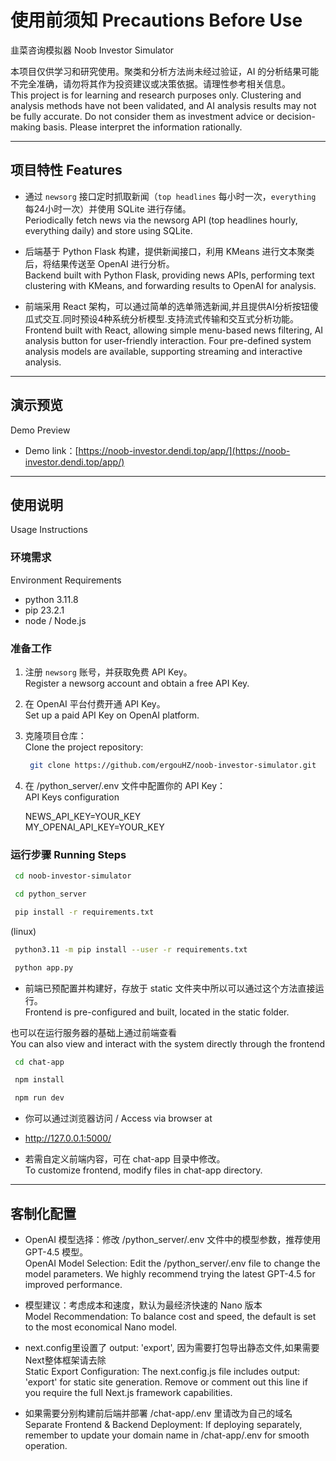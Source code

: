 # 使用前须知 Precautions Before Use

韭菜咨询模拟器 Noob Investor Simulator

本项目仅供学习和研究使用。聚类和分析方法尚未经过验证，AI 的分析结果可能不完全准确，请勿将其作为投资建议或决策依据。请理性参考相关信息。  
This project is for learning and research purposes only. Clustering and analysis methods have not been validated, and AI analysis results may not be fully accurate. Do not consider them as investment advice or decision-making basis. Please interpret the information rationally.

---

## 项目特性 Features

- 通过 `newsorg` 接口定时抓取新闻（`top headlines` 每小时一次，`everything` 每24小时一次）并使用 SQLite 进行存储。  
Periodically fetch news via the newsorg API (top headlines hourly, everything daily) and store using SQLite.  

- 后端基于 Python Flask 构建，提供新闻接口，利用 KMeans 进行文本聚类后，将结果传送至 OpenAI 进行分析。  
Backend built with Python Flask, providing news APIs, performing text clustering with KMeans, and forwarding results to OpenAI for analysis.  

- 前端采用 React 架构，可以通过简单的选单筛选新闻,并且提供AI分析按钮傻瓜式交互.同时预设4种系统分析模型.支持流式传输和交互式分析功能。  
 Frontend built with React, allowing simple menu-based news filtering, AI analysis button for user-friendly interaction. Four pre-defined system analysis models are available, supporting streaming and interactive analysis.

---

## 演示预览   
Demo Preview

- Demo link：[https://noob-investor.dendi.top/app/](https://noob-investor.dendi.top/app/)

---

## 使用说明   
 Usage Instructions

### 环境需求   
 Environment Requirements

- python 3.11.8
- pip 23.2.1
- node / Node.js

### 准备工作

1. 注册 `newsorg` 账号，并获取免费 API Key。  
Register a newsorg account and obtain a free API Key.
2. 在 OpenAI 平台付费开通 API Key。  
Set up a paid API Key on OpenAI platform.
3. 克隆项目仓库：  
Clone the project repository:
   ```bash
    git clone https://github.com/ergouHZ/noob-investor-simulator.git
   ```

4. 在 /python_server/.env 文件中配置你的 API Key：  
API Keys configuration  

    NEWS_API_KEY=YOUR_KEY  
    MY_OPENAI_API_KEY=YOUR_KEY


### 运行步骤 Running Steps
   ```bash
    cd noob-investor-simulator
   ```
   ```bash
    cd python_server
   ```
   ```bash
    pip install -r requirements.txt
   ```  

   (linux)
   ```bash
    python3.11 -m pip install --user -r requirements.txt
   ```

   ```bash
    python app.py
   ```

- 前端已预配置并构建好，存放于 static 文件夹中所以可以通过这个方法直接运行。  
 Frontend is pre-configured and built, located in the static folder.  
 

也可以在运行服务器的基础上通过前端查看  
You can also view and interact with the system directly through the frontend
   ```bash
    cd chat-app
   ```
   ```bash
    npm install
   ```
   ```bash
    npm run dev
   ```

- 你可以通过浏览器访问 / Access via browser at
- http://127.0.0.1:5000/  

- 若需自定义前端内容，可在 chat-app 目录中修改。  
 To customize frontend, modify files in chat-app directory.  

---


## 客制化配置
- OpenAI 模型选择：修改 /python_server/.env 文件中的模型参数，推荐使用 GPT-4.5 模型。  
OpenAI Model Selection: Edit the /python_server/.env file to change the model parameters. We highly recommend trying the latest GPT-4.5 for improved performance.  

- 模型建议：考虑成本和速度，默认为最经济快速的 Nano 版本  
Model Recommendation: To balance cost and speed, the default is set to the most economical Nano model.  

- next.config里设置了 output: 'export', 因为需要打包导出静态文件,如果需要Next整体框架请去除  
Static Export Configuration: The next.config.js file includes output: 'export' for static site generation. Remove or comment out this line if you require the full Next.js framework capabilities.  

- 如果需要分别构建前后端并部署   /chat-app/.env 里请改为自己的域名  
Separate Frontend & Backend Deployment: If deploying separately, remember to update your domain name in /chat-app/.env for smooth operation.